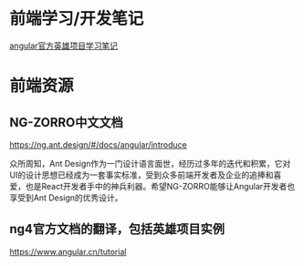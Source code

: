# 前端学习/开发笔记

[angular官方英雄项目学习笔记](./angular-hero.md)


# 前端资源

## NG-ZORRO中文文档
https://ng.ant.design/#/docs/angular/introduce

众所周知，Ant Design作为一门设计语言面世，经历过多年的迭代和积累，它对UI的设计思想已经成为一套事实标准，受到众多前端开发者及企业的追捧和喜爱，也是React开发者手中的神兵利器。希望NG-ZORRO能够让Angular开发者也享受到Ant Design的优秀设计。

## ng4官方文档的翻译，包括英雄项目实例
https://www.angular.cn/tutorial


